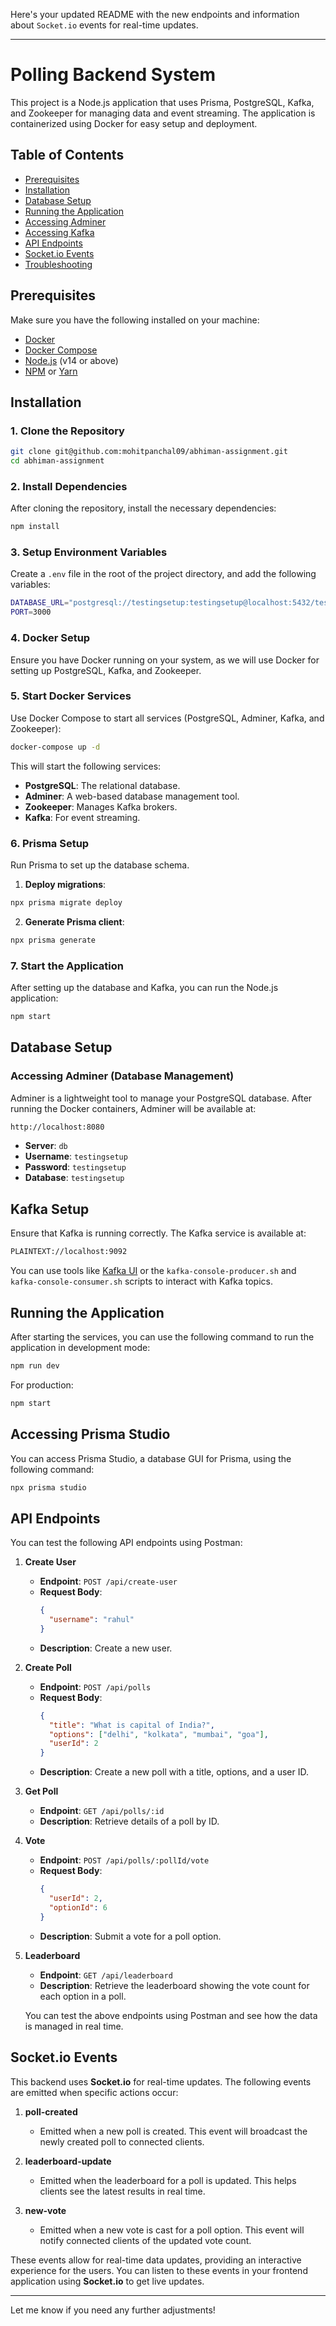Here's your updated README with the new endpoints and information about `Socket.io` events for real-time updates.

---

# Polling Backend System

This project is a Node.js application that uses Prisma, PostgreSQL, Kafka, and Zookeeper for managing data and event streaming. The application is containerized using Docker for easy setup and deployment.

## Table of Contents

- [Prerequisites](#prerequisites)
- [Installation](#installation)
- [Database Setup](#database-setup)
- [Running the Application](#running-the-application)
- [Accessing Adminer](#accessing-adminer)
- [Accessing Kafka](#accessing-kafka)
- [API Endpoints](#api-endpoints)
- [Socket.io Events](#socketio-events)
- [Troubleshooting](#troubleshooting)

## Prerequisites

Make sure you have the following installed on your machine:

- [Docker](https://www.docker.com/products/docker-desktop)
- [Docker Compose](https://docs.docker.com/compose/install/)
- [Node.js](https://nodejs.org/) (v14 or above)
- [NPM](https://www.npmjs.com/) or [Yarn](https://yarnpkg.com/)

## Installation

### 1. Clone the Repository

```bash
git clone git@github.com:mohitpanchal09/abhiman-assignment.git
cd abhiman-assignment
```

### 2. Install Dependencies

After cloning the repository, install the necessary dependencies:

```bash
npm install
```

### 3. Setup Environment Variables

Create a `.env` file in the root of the project directory, and add the following variables:

```bash
DATABASE_URL="postgresql://testingsetup:testingsetup@localhost:5432/testingsetup"
PORT=3000
```

### 4. Docker Setup

Ensure you have Docker running on your system, as we will use Docker for setting up PostgreSQL, Kafka, and Zookeeper.

### 5. Start Docker Services

Use Docker Compose to start all services (PostgreSQL, Adminer, Kafka, and Zookeeper):

```bash
docker-compose up -d
```

This will start the following services:

- **PostgreSQL**: The relational database.
- **Adminer**: A web-based database management tool.
- **Zookeeper**: Manages Kafka brokers.
- **Kafka**: For event streaming.

### 6. Prisma Setup

Run Prisma to set up the database schema.

1. **Deploy migrations**:

```bash
npx prisma migrate deploy
```

2. **Generate Prisma client**:

```bash
npx prisma generate
```

### 7. Start the Application

After setting up the database and Kafka, you can run the Node.js application:

```bash
npm start
```

## Database Setup

### Accessing Adminer (Database Management)

Adminer is a lightweight tool to manage your PostgreSQL database. After running the Docker containers, Adminer will be available at:

```bash
http://localhost:8080
```

- **Server**: `db`
- **Username**: `testingsetup`
- **Password**: `testingsetup`
- **Database**: `testingsetup`

## Kafka Setup

Ensure that Kafka is running correctly. The Kafka service is available at:

```bash
PLAINTEXT://localhost:9092
```

You can use tools like [Kafka UI](https://github.com/provectus/kafka-ui) or the `kafka-console-producer.sh` and `kafka-console-consumer.sh` scripts to interact with Kafka topics.

## Running the Application

After starting the services, you can use the following command to run the application in development mode:

```bash
npm run dev
```

For production:

```bash
npm start
```

## Accessing Prisma Studio

You can access Prisma Studio, a database GUI for Prisma, using the following command:

```bash
npx prisma studio
```

## API Endpoints

You can test the following API endpoints using Postman:

1. **Create User**
   - **Endpoint**: `POST /api/create-user`
   - **Request Body**:
     ```json
     {
       "username": "rahul"
     }
     ```
   - **Description**: Create a new user.

2. **Create Poll**
   - **Endpoint**: `POST /api/polls`
   - **Request Body**:
     ```json
     {
       "title": "What is capital of India?",
       "options": ["delhi", "kolkata", "mumbai", "goa"],
       "userId": 2
     }
     ```
   - **Description**: Create a new poll with a title, options, and a user ID.

3. **Get Poll**
   - **Endpoint**: `GET /api/polls/:id`
   - **Description**: Retrieve details of a poll by ID.

4. **Vote**
   - **Endpoint**: `POST /api/polls/:pollId/vote`
   - **Request Body**:
     ```json
     {
       "userId": 2,
       "optionId": 6
     }
     ```
   - **Description**: Submit a vote for a poll option.

5. **Leaderboard**
   - **Endpoint**: `GET /api/leaderboard`
   - **Description**: Retrieve the leaderboard showing the vote count for each option in a poll.

   You can test the above endpoints using Postman and see how the data is managed in real time.

## Socket.io Events

This backend uses **Socket.io** for real-time updates. The following events are emitted when specific actions occur:

1. **poll-created**
   - Emitted when a new poll is created. This event will broadcast the newly created poll to connected clients.

2. **leaderboard-update**
   - Emitted when the leaderboard for a poll is updated. This helps clients see the latest results in real time.

3. **new-vote**
   - Emitted when a new vote is cast for a poll option. This event will notify connected clients of the updated vote count.

These events allow for real-time data updates, providing an interactive experience for the users. You can listen to these events in your frontend application using **Socket.io** to get live updates.

---

Let me know if you need any further adjustments!
